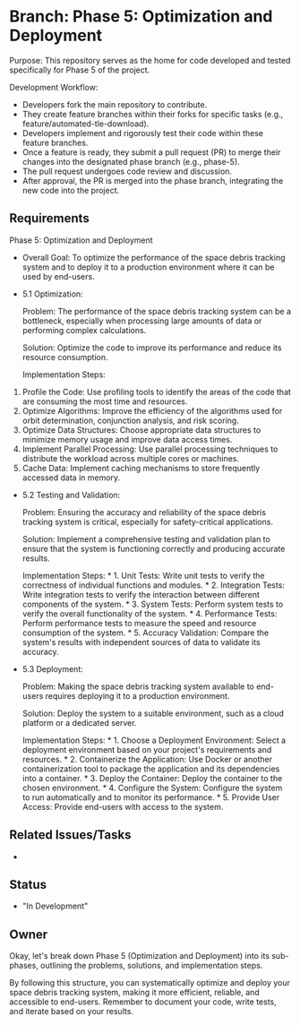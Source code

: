 # Branch: Phase 5: Optimization and Deployment

Purpose: This repository serves as the home for code developed and tested specifically for Phase 5 of the project.

Development Workflow:
*   Developers fork the main repository to contribute.
*   They create feature branches within their forks for specific tasks (e.g., feature/automated-tle-download).
*   Developers implement and rigorously test their code within these feature branches.
*   Once a feature is ready, they submit a pull request (PR) to merge their changes into the designated phase branch (e.g., phase-5).
*   The pull request undergoes code review and discussion.
*   After approval, the PR is merged into the phase branch, integrating the new code into the project.

## Requirements

Phase 5: Optimization and Deployment

*   Overall Goal: To optimize the performance of the space debris tracking system and to deploy it to a production environment where it can be used by end-users.

*   5.1 Optimization:

    Problem: The performance of the space debris tracking system can be a bottleneck, especially when processing large amounts of data or performing complex calculations.

    Solution: Optimize the code to improve its performance and reduce its resource consumption.
   
    Implementation Steps:
  1.    Profile the Code: Use profiling tools to identify the areas of the code that are consuming the most time and resources.
  2.    Optimize Algorithms: Improve the efficiency of the algorithms used for orbit determination, conjunction analysis, and risk scoring.
  3.    Optimize Data Structures: Choose appropriate data structures to minimize memory usage and improve data access times.
  4.    Implement Parallel Processing: Use parallel processing techniques to distribute the workload across multiple cores or machines.
  5.    Cache Data: Implement caching mechanisms to store frequently accessed data in memory.


*   5.2 Testing and Validation:

    Problem: Ensuring the accuracy and reliability of the space debris tracking system is critical, especially for safety-critical applications.

    Solution: Implement a comprehensive testing and validation plan to ensure that the system is functioning correctly and producing accurate results.

    Implementation Steps:
        *   1.  Unit Tests: Write unit tests to verify the correctness of individual functions and modules.
        *   2.  Integration Tests: Write integration tests to verify the interaction between different components of the system.
        *   3.  System Tests: Perform system tests to verify the overall functionality of the system.
        *   4.  Performance Tests: Perform performance tests to measure the speed and resource consumption of the system.
        *   5.  Accuracy Validation: Compare the system's results with independent sources of data to validate its accuracy.


*   5.3 Deployment:

    Problem: Making the space debris tracking system available to end-users requires deploying it to a production environment.

    Solution: Deploy the system to a suitable environment, such as a cloud platform or a dedicated server.

    Implementation Steps:
        *   1.  Choose a Deployment Environment: Select a deployment environment based on your project's requirements and resources.
        *   2.  Containerize the Application: Use Docker or another containerization tool to package the application and its dependencies into a container.
        *   3.  Deploy the Container: Deploy the container to the chosen environment.
        *   4.  Configure the System: Configure the system to run automatically and to monitor its performance.
        *   5.  Provide User Access: Provide end-users with access to the system.

## Related Issues/Tasks

*   <links to related issues in your issue tracker>

## Status

* "In Development"

## Owner

<name of the developer responsible for the branch>Okay, let's break down Phase 5 (Optimization and Deployment) into its sub-phases, outlining the problems, solutions, and implementation steps.



By following this structure, you can systematically optimize and deploy your space debris tracking system, making it more efficient, reliable, and accessible to end-users. Remember to document your code, write tests, and iterate based on your results.
